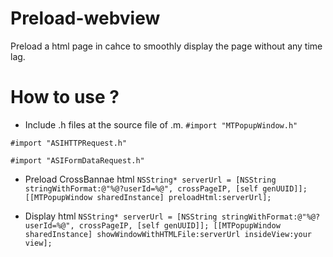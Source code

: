 # Preload-webview
 Preload a html page in cahce to smoothly display the page without any time lag. 
 

# How to use ? 

- Include .h files at the source file of .m.
`#import "MTPopupWindow.h"`

`#import "ASIHTTPRequest.h"`

`#import "ASIFormDataRequest.h"`

- Preload CrossBannae html 
 `NSString* serverUrl = [NSString stringWithFormat:@"%@?userId=%@", crossPageIP, [self genUUID]];
 [[MTPopupWindow sharedInstance] preloadHtml:serverUrl];`
 
 - Display html 
 `NSString* serverUrl = [NSString stringWithFormat:@"%@?userId=%@", crossPageIP, [self genUUID]];
 [[MTPopupWindow  sharedInstance] showWindowWithHTMLFile:serverUrl insideView:your view];`
                

